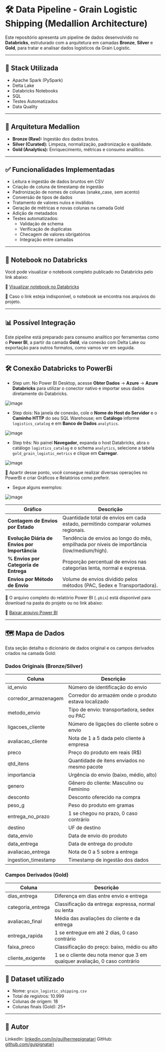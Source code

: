 # 🛠️ Data Pipeline - Grain Logistic Shipping (Medallion Architecture)

Este repositório apresenta um pipeline de dados desenvolvido no **Databricks**, estruturado com a arquitetura em camadas **Bronze**, **Silver** e **Gold**, para tratar e analisar dados logísticos da Grain Logistic.

---

## 🚀 Stack Utilizada

- Apache Spark (PySpark)
- Delta Lake
- Databricks Notebooks
- SQL
- Testes Automatizados
- Data Quality

---

## 🧱 Arquitetura Medallion

- **Bronze (Raw):** Ingestão dos dados brutos.
- **Silver (Curated):** Limpeza, normalização, padronização e qualidade.
- **Gold (Analytics):** Enriquecimento, métricas e consumo analítico.

---

## ✅ Funcionalidades Implementadas

- Leitura e ingestão de dados bruntos em CSV
- Criação de coluna de timestamp de ingestão
- Padronização de nomes de colunas (snake_case, sem acento)
- Conversão de tipos de dados
- Tratamento de valores nulos e inválidos
- Geração de métricas e novas colunas na camada Gold
- Adição de metadados
- Testes automatizados:
  - Validação de schema
  - Verificação de duplicatas
  - Checagem de valores obrigatórios
  - Integração entre camadas

---

## 📘 Notebook no Databricks

Você pode visualizar o notebook completo publicado no Databricks pelo link abaixo:

🔗 [Visualizar notebook no Databricks](https://dbc-8de1bf35-2e66.cloud.databricks.com/editor/notebooks/1382068348702030?o=3509327359834938)

🔹 Caso o link esteja indisponível, o notebook se encontra nos arquivos do projeto.

---

## 📊 Possível Integração

Este pipeline está preparado para consumo analítico por ferramentas como o **Power BI**, a partir da camada **Gold**, via conexão com Delta Lake ou exportação para outros formatos, como vamos ver em seguida.

---

## 🛠️ Conexão Databricks to PowerBi

* Step um: No Power BI Desktop, acesse **Obter Dados** → **Azure** → **Azure Databricks** para utilizar o conector nativo e importar seus dados diretamente do Databricks.

![image](https://github.com/user-attachments/assets/7f2583a0-735c-4fef-b34f-b8719f50415b)

* Step dois: Na janela de conexão, cole o **Nome do Host do Servidor** e o **Caminho HTTP** do seu SQL Warehouse; em **Catálogo** informe `logistics_catalog` e em **Banco de Dados** `analytics`.

![image](https://github.com/user-attachments/assets/63dd9574-db56-4459-b205-ed0bc34ac11f)

* Step três: No painel **Navegador**, expanda o host Databricks, abra o catálogo `logistics_catalog` e o schema `analytics`, selecione a tabela `gold_grain_logistic_metrics` e clique em **Carregar**.

![image](https://github.com/user-attachments/assets/9bc5534e-f805-4859-b654-081378880092)

🔹 Apartir desse ponto, você consegue realizar diversas operações no PowerBi e criar Gráficos e Relatórios como preferir.

* Segue alguns exemplos:

![image](https://github.com/user-attachments/assets/ccda28ef-fbec-462b-9ab6-0d1d2307c1dd)

| Gráfico                                       | Descrição                                                                                   |
|-----------------------------------------------|---------------------------------------------------------------------------------------------|
| **Contagem de Envios por Estado**             | Quantidade total de envios em cada estado, permitindo comparar volumes regionais.           |
| **Evolução Diária de Envios por Importância** | Tendência de envios ao longo do mês, empilhada por níveis de importância (low/medium/high). |
| **% Envios por Categoria de Entrega**         | Proporção percentual de envios nas categorias lenta, normal e expressa.                     |
| **Envios por Método de Envio**                | Volume de envios dividido pelos métodos (PAC, Sedex e Transportadora).                      |

🔹 O arquivo completo do relatório Power BI (`.pbix`) está disponível para download na pasta do projeto ou no link abaixo:

🔗 [Baixar arquivo Power BI](https://github.com/guipignatari/grain-logistic-pipeline/blob/main/file_power_bi/grain_logistic_relatorio.pbix)

---

## 🗺️ Mapa de Dados

Esta seção detalha o dicionário de dados original e os campos derivados criados na camada Gold:

### Dados Originais (Bronze/Silver)

| Coluna                 | Descrição                                                                 |
|------------------------|---------------------------------------------------------------------------|
| id_envio               | Número de identificação do envio                                          |
| corredor_armazenagem   | Corredor do armazém onde o produto estava localizado                      |
| metodo_envio           | Tipo de envio: transportadora, sedex ou PAC                               |
| ligacoes_cliente       | Número de ligações do cliente sobre o envio                               |
| avaliacao_cliente      | Nota de 1 a 5 dada pelo cliente à empresa                                 |
| preco                  | Preço do produto em reais (R$)                                            |
| qtd_itens              | Quantidade de itens enviados no mesmo pacote                              |
| importancia            | Urgência do envio (baixo, médio, alto)                                    |
| genero                 | Gênero do cliente: Masculino ou Feminino                                  |
| desconto               | Desconto oferecido na compra                                              |
| peso_g                 | Peso do produto em gramas                                                 |
| entrega_no_prazo       | 1 se chegou no prazo, 0 caso contrário                                    |
| destino                | UF de destino                                                             |
| data_envio             | Data de envio do produto                                                  |
| data_entrega           | Data de entrega do produto                                                |
| avaliacao_entrega      | Nota de 0 a 5 sobre a entrega                                             |
| ingestion_timestamp    | Timestamp de ingestão dos dados                                           |

### Campos Derivados (Gold)

| Coluna                 | Descrição                                                                   |
|------------------------|-----------------------------------------------------------------------------|
| dias_entrega           | Diferença em dias entre envio e entrega                                     |
| categoria_entrega      | Classificação da entrega: expressa, normal ou lenta                         |
| avaliacao_final        | Média das avaliações do cliente e da entrega                                |
| entrega_rapida         | 1 se entregue em até 2 dias, 0 caso contrário                               |
| faixa_preco            | Classificação do preço: baixo, médio ou alto                                |
| cliente_exigente       | 1 se o cliente deu nota menor que 3 em qualquer avaliação, 0 caso contrário |

## 🧾 Dataset utilizado

- Nome: `grain_logistic_shipping.csv`
- Total de registros: 10.999
- Colunas de origem: 18
- Colunas finais (Gold): 25+

---

## 👤 Autor

LinkedIn: [linkedin.com/in/guilhermepignatari](https://linkedin.com/in/guilhermepignatari)
GitHub: [github.com/guipignatari](https://github.com/guipignatari)
